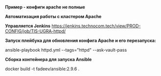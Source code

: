 **Пример - конфиги apache не полные**

**Автоматизация работы с кластером Apache**

**Управляется Jenkins**
https://jenkins.technocom.tech/view/PROD-CONFIG/job/TIS-UGRA-httpd/

**Запуск плейбука для обновления конфига Apache и его перезапуска:**

ansible-playbook httpd.yml --tags="httpd" --ask-vault-pass

**Сборка контейнера для запуска Ansible**

docker build -t fadeev/ansible:2.9.6 .
